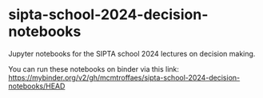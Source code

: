 # sipta-school-2024-decision-notebooks
Jupyter notebooks for the SIPTA school 2024 lectures on decision making.

You can run these notebooks on binder via this link: https://mybinder.org/v2/gh/mcmtroffaes/sipta-school-2024-decision-notebooks/HEAD

